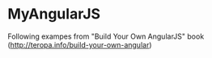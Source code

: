 # MyAngularJS
Following exampes from "Build Your Own AngularJS" book (http://teropa.info/build-your-own-angular) 

